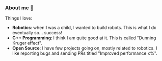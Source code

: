 ### About me 👋

Things I love:

- **Robotics**: when I was a child, I wanted to build robots. This is what I do eventually so... success!
- **C++ Programming**: I think I am quite good at it. This is called "Dunning Kruger effect".
- **Open Source**: I have few projects going on, mostly related to robotics. I like reporting bugs and sending PRs titled "Improved performance x%".

